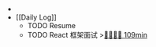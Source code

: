 -
- [[Daily Log]]
	- TODO Resume
	- TODO React 框架面试 >[🍅🍅🍅🍅 109min](#agenda-pomo://?t=f-1693116783549-1500%2Cf-1693124939318-1500%2Cf-1693130745093-1500%2Cf-1693146520635-1500%2Cp-1693148490069-537)